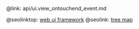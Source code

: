 @link: api/ui.view_ontouchend_event.md

@seolinktop: [web ui framework](https://webix.com)
@seolink: [tree map](https://webix.com/widget/treemap/)